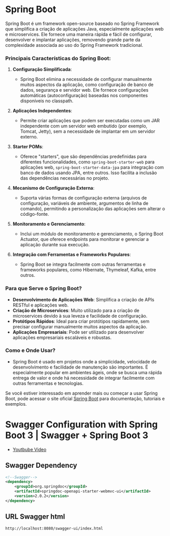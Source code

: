 # Spring Boot

Spring Boot é um framework open-source baseado no Spring Framework que simplifica a criação de aplicações Java, especialmente aplicações web e microservices. Ele fornece uma maneira rápida e fácil de configurar, desenvolver e implantar aplicações, removendo grande parte da complexidade associada ao uso do Spring Framework tradicional.

### Principais Características do Spring Boot:

1. **Configuração Simplificada**:
   - Spring Boot elimina a necessidade de configurar manualmente muitos aspectos da aplicação, como configuração de banco de dados, segurança e servidor web. Ele fornece configurações automáticas (autoconfiguração) baseadas nos componentes disponíveis no classpath.

2. **Aplicações Independentes**:
   - Permite criar aplicações que podem ser executadas como um JAR independente com um servidor web embutido (por exemplo, Tomcat, Jetty), sem a necessidade de implantar em um servidor externo.

3. **Starter POMs**:
   - Oferece "starters", que são dependências predefinidas para diferentes funcionalidades, como `spring-boot-starter-web` para aplicações web, `spring-boot-starter-data-jpa` para integração com banco de dados usando JPA, entre outros. Isso facilita a inclusão das dependências necessárias no projeto.

4. **Mecanismo de Configuração Externa**:
   - Suporta várias formas de configuração externa (arquivos de configuração, variáveis de ambiente, argumentos de linha de comando), permitindo a personalização das aplicações sem alterar o código-fonte.

5. **Monitoramento e Gerenciamento**:
   - Inclui um módulo de monitoramento e gerenciamento, o Spring Boot Actuator, que oferece endpoints para monitorar e gerenciar a aplicação durante sua execução.

6. **Integração com Ferramentas e Frameworks Populares**:
   - Spring Boot se integra facilmente com outras ferramentas e frameworks populares, como Hibernate, Thymeleaf, Kafka, entre outros.

### Para que Serve o Spring Boot?
- **Desenvolvimento de Aplicações Web**: Simplifica a criação de APIs RESTful e aplicações web.
- **Criação de Microservices**: Muito utilizado para a criação de microservices devido à sua leveza e facilidade de configuração.
- **Protótipos Rápidos**: Ideal para criar protótipos rapidamente, sem precisar configurar manualmente muitos aspectos da aplicação.
- **Aplicações Empresariais**: Pode ser utilizado para desenvolver aplicações empresariais escaláveis e robustas.

### Como e Onde Usar?
- Spring Boot é usado em projetos onde a simplicidade, velocidade de desenvolvimento e facilidade de manutenção são importantes. É especialmente popular em ambientes ágeis, onde se busca uma rápida entrega de valor e onde há necessidade de integrar facilmente com outras ferramentas e tecnologias.

Se você estiver interessado em aprender mais ou começar a usar Spring Boot, pode acessar o site oficial [Spring Boot](https://spring.io/projects/spring-boot) para documentação, tutoriais e exemplos.

# Swagger Configuration with Spring Boot 3 | Swagger + Spring Boot 3

- [Youtbube Video](https://www.youtube.com/watch?v=Eo6v01KUeZM&list=PLMv2LIvrQ6a-wQFhwWW-HucCOyTOUmBoZ&index=9)

## Swagger Dependency

```xml
<!--Swagger-->
<dependency>
    <groupId>org.springdoc</groupId>
    <artifactId>springdoc-openapi-starter-webmvc-ui</artifactId>
    <version>2.0.2</version>
</dependency>
```

## URL Swagger html

```txt
http://localhost:8080/swagger-ui/index.html
```
